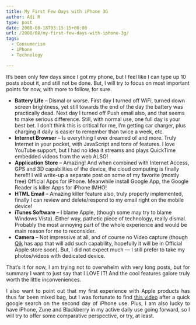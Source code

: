 ```yaml
---
title: My First Few Days with iPhone 3G
author: Adi R
type: post
date: 2008-08-18T03:15:15+00:00
url: /2008/08/my-first-few-days-with-iphone-3g/
tags:
  - Consumerism
  - iPhone
  - Technology

---
```

It&#8217;s been only few days since I got my phone, but I feel like I can type up 10 posts about it, and still not be done. But, I will try to focus on most important points for now, with more to follow, for sure.

  * <div>
      <strong>Battery Life</strong> &#8211; Dismal or worse. First day I turned off WiFi, turned down screen brightness, yet still towards the end of the day the battery was practically dead. Next day I turned off Push email also, and that seems to make serious difference. Still, with normal use, one full day is your best bet. I don&#8217;t think this is critical for me, I&#8217;m getting car charger, plus charging it daily is easier to remember than twice a week, etc.
    </div>

  * <div>
      <strong>Internet Browser</strong> &#8211; Is everything I ever dreamed of and more. Truly Internet in your pocket, with JavaScript and tons of features. I love YouTube support, but I had no idea it streams and plays QuickTime embedded videos from the web ALSO!
    </div>

  * <div>
      <strong>Application Store</strong> &#8211; Amazing! And when combined with Internet Access, GPS and 3D capabilities of the device, the cloud computing is finally here!!! I will write-up a separate post on some of my favorite (mostly free) Official Apps for iPhone. Meanwhile install Google App, the Google Reader is killer Apps for iPhone IMHO!
    </div>

  * <div>
      <strong>HTML Email</strong> &#8211; Amazing killer feature also, truly properly implemented, finally I can review and delete/respond to my email right on the mobile device!
    </div>

  * <div>
      <strong>iTunes Software</strong> &#8211; I blame Apple, (though some may try to blame Windows Vista). Either way, pathetic piece of technology, really dismal. Probably the most annoying part of the whole experience and would be main reason for me to reconsider.
    </div>

  * <div>
      <strong>Camera</strong> &#8211; Not impressive at all, and of course no Video capture (though <a href="http://www.qik.com" target="_blank">Qik</a> has app that will add such capability, hopefully it will be in Official Apple store soon). But, I did not expect much &#8212; I still prefer to take my photos/videos with dedicated device.
    </div>

<p align="justify">
  That&#8217;s it for now, I am trying not to overwhelm with very long posts, but for summary I want to just say that I LOVE IT! And the cool features galore truly worth the little inconveniences.
</p>

<p align="justify">
  I also want to point out that my first experience with Apple products has thus far been mixed bag, but I was fortunate to find <a title="How to Reboot your iPhone to solve hanging troubles" href="http://www.youtube.com/watch?v=M2foiTBSn3k" target="_blank">this video</a> after a quick google search on the second day of iPhone use. Plus, I am also lucky to have iPhone, Zune and Blackberry in my active daily use going forward, so I will try to offer some comparative perspective, or try, at least.
</p>